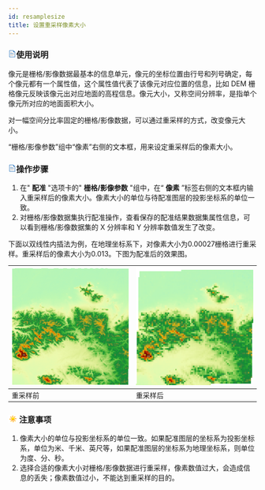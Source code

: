 ```yaml
---
id: resamplesize
title: 设置重采样像素大小
---
```

### ![](../../img/read.gif)使用说明

像元是栅格/影像数据最基本的信息单元，像元的坐标位置由行号和列号确定，每个像元都有一个属性值，这个属性值代表了该像元对应位置的信息，比如 DEM
栅格像元反映该像元出对应地面的高程信息。像元大小，又称空间分辨率，是指单个像元所对应的地面面积大小。

对一幅空间分比率固定的栅格/影像数据，可以通过重采样的方式，改变像元大小。

“栅格/影像参数”组中“像素”右侧的文本框，用来设定重采样后的像素大小。

### ![](../../img/read.gif)操作步骤

  1. 在" **配准** "选项卡的" **栅格/影像参数** "组中，在“ **像素** ”标签右侧的文本框内输入重采样后的像素大小。像素大小的单位与待配准图层的投影坐标系的单位一致。
  2. 对栅格/影像数据集执行配准操作，查看保存的配准结果数据集属性信息，可以看到栅格/影像数据集的 X 分辨率和 Y 分辨率数值发生了改变。

下面以双线性内插法为例，在地理坐标系下，对像素大小为0.00027栅格进行重采样。重采样后的像素大小为0.013。下图为配准后的效果图。

![](img/before.png) | ![](img/after.png)  
---|---  
重采样前 | 重采样后  

### ![](../../img/note.png)注意事项

  1. 像素大小的单位与投影坐标系的单位一致。如果配准图层的坐标系为投影坐标系，单位为米、千米、英尺等，如果配准图层的坐标系为地理坐标系，则单位为度、分、秒。
  2. 选择合适的像素大小对栅格/影像数据进行重采样，像素数值过大，会造成信息的丢失；像素数值过小，不能达到重采样的目的。

